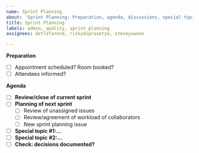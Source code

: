 ```yaml
---
name: Sprint Planning
about: 'Sprint Planning: Preparation, agenda, discussions, special topics,...'
title: Sprint Planning
labels: admin, quality, sprint planning
assignees: detlefarend, rizkydiprasetya, steveyuwono

---
```


**Preparation**
- [ ] Appointment scheduled? Room booked?
- [ ] Attendees informed?

**Agenda**
- [ ] **Review/close of current sprint**
- [ ] **Planning of next sprint**
  - [ ] Review of unassigned issues
  - [ ] Review/agreement of workload of collaborators
  - [ ] New sprint planning issue
- [ ] **Special topic #1:...**
- [ ] **Special topic #2:...**
- [ ] **Check: decisions documented?**
